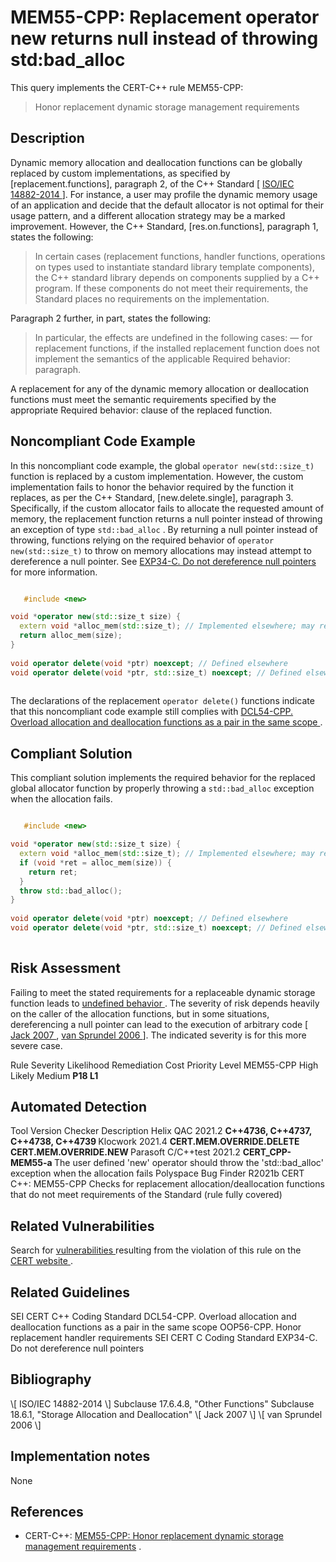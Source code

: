 # MEM55-CPP: Replacement operator new returns null instead of throwing std:bad_alloc
This query implements the CERT-C++ rule MEM55-CPP:

> Honor replacement dynamic storage management requirements


## Description
Dynamic memory allocation and deallocation functions can be globally replaced by custom implementations, as specified by \[replacement.functions\], paragraph 2, of the C++ Standard \[ [ ISO/IEC 14882-2014 ](https://wiki.sei.cmu.edu//confluence/display/cplusplus/AA.+Bibliography#AA.Bibliography-ISO/IEC14882-2014) \]. For instance, a user may profile the dynamic memory usage of an application and decide that the default allocator is not optimal for their usage pattern, and a different allocation strategy may be a marked improvement. However, the C++ Standard, \[res.on.functions\], paragraph 1, states the following:

> In certain cases (replacement functions, handler functions, operations on types used to instantiate standard library template components), the C++ standard library depends on components supplied by a C++ program. If these components do not meet their requirements, the Standard places no requirements on the implementation.

Paragraph 2 further, in part, states the following:

> In particular, the effects are undefined in the following cases: — for replacement functions, if the installed replacement function does not implement the semantics of the applicable Required behavior: paragraph.

A replacement for any of the dynamic memory allocation or deallocation functions must meet the semantic requirements specified by the appropriate Required behavior: clause of the replaced function.


## Noncompliant Code Example
In this noncompliant code example, the global ` operator new(std::size_t) ` function is replaced by a custom implementation. However, the custom implementation fails to honor the behavior required by the function it replaces, as per the C++ Standard, \[new.delete.single\], paragraph 3. Specifically, if the custom allocator fails to allocate the requested amount of memory, the replacement function returns a null pointer instead of throwing an exception of type ` std::bad_alloc ` . By returning a null pointer instead of throwing, functions relying on the required behavior of ` operator new(std::size_t) ` to throw on memory allocations may instead attempt to dereference a null pointer. See [ EXP34-C. Do not dereference null pointers ](https://wiki.sei.cmu.edu//confluence/display/c/EXP34-C.+Do+not+dereference+null+pointers) for more information.

```cpp

   #include <new>

void *operator new(std::size_t size) {
  extern void *alloc_mem(std::size_t); // Implemented elsewhere; may return nullptr
  return alloc_mem(size);
}
 
void operator delete(void *ptr) noexcept; // Defined elsewhere
void operator delete(void *ptr, std::size_t) noexcept; // Defined elsewhere
  
```
The declarations of the replacement ` operator delete() ` functions indicate that this noncompliant code example still complies with [ DCL54-CPP. Overload allocation and deallocation functions as a pair in the same scope ](https://wiki.sei.cmu.edu//confluence/display/cplusplus/DCL54-CPP.+Overload+allocation+and+deallocation+functions+as+a+pair+in+the+same+scope) .


## Compliant Solution
This compliant solution implements the required behavior for the replaced global allocator function by properly throwing a ` std::bad_alloc ` exception when the allocation fails.

```cpp

   #include <new>

void *operator new(std::size_t size) {
  extern void *alloc_mem(std::size_t); // Implemented elsewhere; may return nullptr
  if (void *ret = alloc_mem(size)) {
    return ret;
  }
  throw std::bad_alloc();
}
 
void operator delete(void *ptr) noexcept; // Defined elsewhere
void operator delete(void *ptr, std::size_t) noexcept; // Defined elsewhere
  
```

## Risk Assessment
Failing to meet the stated requirements for a replaceable dynamic storage function leads to [ undefined behavior ](https://wiki.sei.cmu.edu//confluence/display/cplusplus/BB.+Definitions#BB.Definitions-undefinedbehavior) . The severity of risk depends heavily on the caller of the allocation functions, but in some situations, dereferencing a null pointer can lead to the execution of arbitrary code \[ [ Jack 2007 ](https://wiki.sei.cmu.edu//confluence/display/cplusplus/AA.+Bibliography#AA.Bibliography-Jack07) , [ van Sprundel 2006 ](https://wiki.sei.cmu.edu//confluence/display/cplusplus/AA.+Bibliography#AA.Bibliography-vanSprundel06) \]. The indicated severity is for this more severe case.

<tbody> <tr> <th> Rule </th> <th> Severity </th> <th> Likelihood </th> <th> Remediation Cost </th> <th> Priority </th> <th> Level </th> </tr> <tr> <td> MEM55-CPP </td> <td> High </td> <td> Likely </td> <td> Medium </td> <td> <strong> P18 </strong> </td> <td> <strong> L1 </strong> </td> </tr> </tbody> </table>

## Automated Detection
<tbody> <tr> <th> Tool </th> <th> Version </th> <th> Checker </th> <th> Description </th> </tr> <tr> <td> <a> Helix QAC </a> </td> <td> 2021.2 </td> <td> <strong> C++4736, C++4737, C++4738, C++4739 </strong> </td> <td> </td> </tr> <tr> <td> <a> Klocwork </a> </td> <td> 2021.4 </td> <td> <strong> <a> CERT.MEM.OVERRIDE.DELETE </a> </strong> <strong> <a> CERT.MEM.OVERRIDE.NEW </a> </strong> </td> <td> </td> </tr> <tr> <td> <a> Parasoft C/C++test </a> </td> <td> 2021.2 </td> <td> <strong> CERT_CPP-MEM55-a </strong> </td> <td> The user defined 'new' operator should throw the 'std::bad_alloc' exception when the allocation fails </td> </tr> <tr> <td> <a> Polyspace Bug Finder </a> </td> <td> R2021b </td> <td> <a> CERT C++: MEM55-CPP </a> </td> <td> Checks for replacement allocation/deallocation functions that do not meet requirements of the Standard (rule fully covered) </td> </tr> </tbody> </table>

## Related Vulnerabilities
Search for [ vulnerabilities ](https://wiki.sei.cmu.edu//confluence/display/cplusplus/BB.+Definitions#BB.Definitions-vulnerability) resulting from the violation of this rule on the [ CERT website ](https://www.kb.cert.org/vulnotes/bymetric?searchview&query=FIELD+KEYWORDS+contains+MEM55-CPP) .


## Related Guidelines
<tbody> <tr> <td> <a> SEI CERT C++ Coding Standard </a> </td> <td> <a> DCL54-CPP. Overload allocation and deallocation functions as a pair in the same scope </a> <a> OOP56-CPP. Honor replacement handler requirements </a> <a> </a> <a> </a> </td> </tr> <tr> <td> <a> SEI CERT C Coding Standard </a> </td> <td> <a> EXP34-C. Do not dereference null pointers </a> </td> </tr> </tbody> </table>

## Bibliography
<tbody> <tr> <td> \[ <a> ISO/IEC 14882-2014 </a> \] </td> <td> Subclause 17.6.4.8, "Other Functions" Subclause 18.6.1, "Storage Allocation and Deallocation" </td> </tr> <tr> <td> \[ <a> Jack 2007 </a> \] </td> <td> </td> </tr> <tr> <td> \[ <a> van Sprundel 2006 </a> \] </td> <td> </td> </tr> </tbody> </table>

## Implementation notes
None


## References
* CERT-C++: [MEM55-CPP: Honor replacement dynamic storage management requirements](https://wiki.sei.cmu.edu/confluence/pages/viewpage.action?pageId=88046682) .
